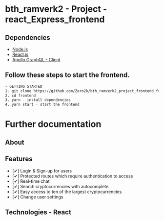 # bth_ramverk2 - Project - react_Express_frontend

## Dependencies

 * [Node.js](https://nodejs.org/en/)
 * [React.js](https://reactjs.org/)
 * [Apollo GraphQL - Client](https://www.apollographql.com/client)

## Follow these steps to start the frontend.
```bash
- GETTING STARTED
1. git clone https://github.com/Zero2k/bth_ramverk2_project_frontend frontend
2. cd frontend
3. yarn - install dependencies
4. yarn start - start the frontend
```

# Further documentation

## About

## Features

- [✔] Login & Sign-up for users
- [✔] Protected routes which require authentication to access
- [✔] Real-time chat
- [✔] Search cryptocurrencies with autocomplete
- [✔] Easy access to ten of the largest cryptocurrencies
- [✔] Change user settings

## Technologies - React
